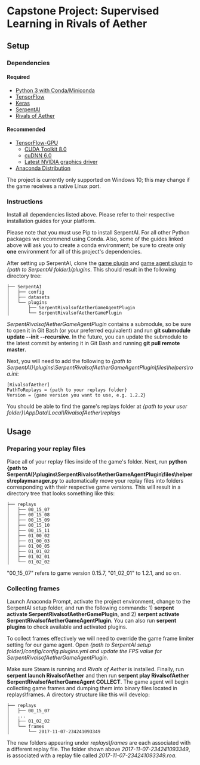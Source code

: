 
<h1>Capstone Project: Supervised Learning in Rivals of Aether </h1>

<h2>Setup</h2>

<h3>Dependencies</h3>

<h4>Required</h4>

- [Python 3 with Conda/Miniconda](https://conda.io/miniconda.html)
- [TensorFlow](https://www.tensorflow.org/install/install_windows#installing_with_anaconda)
- [Keras](https://keras.io/#installation)
- [SerpentAI](https://github.com/SerpentAI/SerpentAI/wiki/Windows-Installation-Guide)
- [Rivals of Aether](http://www.rivalsofaether.com/)

<h4>Recommended</h4>

- [TensorFlow-GPU](https://www.tensorflow.org/install/install_windows#requirements_to_run_tensorflow_with_gpu_support)
  - [CUDA Toolkit 8.0](http://docs.nvidia.com/cuda/cuda-installation-guide-microsoft-windows/)
  - [cuDNN 6.0](https://developer.nvidia.com/cudnn)
  - [Latest NVIDIA graphics driver](http://www.nvidia.com/Download/index.aspx)
- [Anaconda Distribution](https://www.anaconda.com/download/)

The project is currently only supported on Windows 10; this may change if the game receives a native Linux port.
  
<h3>Instructions</h3>

Install all dependencies listed above. Please refer to their respective installation guides for your platform.

Please note that you must use Pip to install SerpentAI. For all other Python packages we recommend using Conda. Also, some of the guides linked above will ask you to create a conda environment; be sure to create only **one** environment for all of this project's dependencies.

After setting up SerpentAI, clone the [game plugin](https://github.com/ContentsMayBeHot/SerpentRivalsofAetherGamePlugin) and [game agent plugin](https://github.com/ContentsMayBeHot/SerpentRivalsofAetherGameAgentPlugin) to _{path to SerpentAI folder}/plugins_. This should result in the following directory tree:
```
├── SerpentAI
│   ├── config
│   ├── datasets
│   └── plugins
│       ├── SerpentRivalsofAetherGameAgentPlugin
│       └── SerpentRivalsofAetherGamePlugin
```

_SerpentRivalsofAetherGameAgentPlugin_ contains a submodule, so be sure to open it in Git Bash (or your preferred equivalent) and run **git submodule update --init --recursive**. In the future, you can update the submodule to the latest commit by entering it in Git Bash and running **git pull remote master**.

Next, you will need to add the following to _{path to SerpentAI}\plugins\SerpentRivalsofAetherGameAgentPlugin\files\helpers\roa.ini_:

```
[RivalsofAether]
PathToReplays = {path to your replays folder}
Version = {game version you want to use, e.g. 1.2.2}
```

You should be able to find the game's replays folder at _{path to your user folder}\AppData\Local\RivalsofAether\replays_

<h2>Usage</h2>

<h3>Preparing your replay files</h3>

Place all of your replay files inside of the game's folder. Next, run **python {path to SerpentAI}\plugins\SerpentRivalsofAetherGameAgentPlugin\files\helpers\replaymanager.py** to automatically move your replay files into folders corresponding with their respective game versions. This will result in a directory tree that looks something like this:

```
├── replays
│   ├── 00_15_07
│   ├── 00_15_08
│   ├── 00_15_09
│   ├── 00_15_10
│   ├── 00_15_11
│   ├── 01_00_02
│   ├── 01_00_03
│   ├── 01_00_05
│   ├── 01_01_02
│   ├── 01_02_01
│   └── 01_02_02
```

"00_15_07" refers to game version 0.15.7, "01_02_01" to 1.2.1, and so on.

<h3>Collecting frames</h3>

Launch Anaconda Prompt, activate the project environment, change to the SerpentAI setup folder, and run the following commands: 1) **serpent activate SerpentRivalsofAetherGamePlugin**, and 2) **serpent activate SerpentRivalsofAetherGameAgentPlugin**. You can also run **serpent plugins** to check available and activated plugins.

To collect frames effectively we will need to override the game frame limiter setting for our game agent. Open _{path to SerpentAI setup folder}/config/config.plugins.yml and update the FPS value for SerpentRivalsofAetherGameAgentPlugin_.

Make sure Steam is running and _Rivals of Aether_ is installed. Finally, run **serpent launch RivalsofAether** and then run **serpent play RivalsofAether SerpentRivalsofAetherGameAgent COLLECT**. The game agent will begin collecting game frames and dumping them into binary files located in replays\frames. A directory structure like this will develop:

```
├── replays
│   ├── 00_15_07
│   ...
│   ├── 01_02_02
│   └── frames
│       └── 2017-11-07-234241093349
```

The new folders appearing under _replays\frames_ are each associated with a different replay file. The folder shown above _2017-11-07-234241093349_, is associated with a replay file called _2017-11-07-234241093349.roa_.
